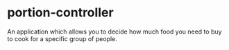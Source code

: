 # portion-controller
An application which allows you to decide how much food you need to buy to cook for a specific group of people.
